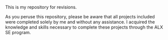 This is my repository for revisions.

As you peruse this repository, please be aware that all projects included were completed solely by me and without any assistance. I acquired the knowledge and skills necessary to complete these projects through the ALX SE program.
